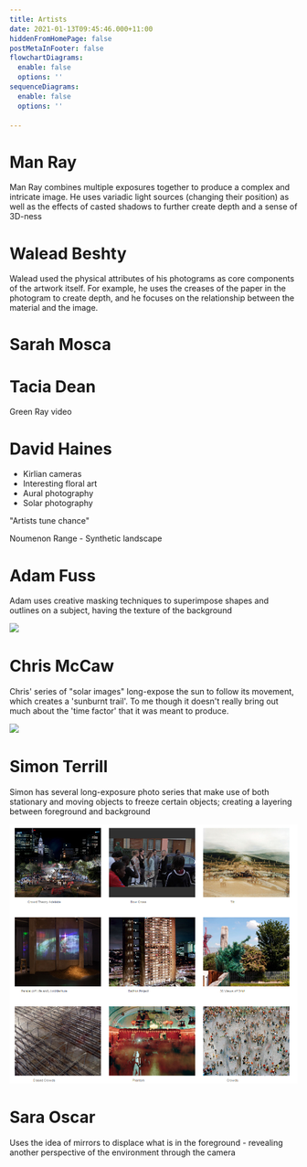 ```yaml
---
title: Artists
date: 2021-01-13T09:45:46.000+11:00
hiddenFromHomePage: false
postMetaInFooter: false
flowchartDiagrams:
  enable: false
  options: ''
sequenceDiagrams:
  enable: false
  options: ''

---
```

# Man Ray

Man Ray combines multiple exposures together to produce a complex and intricate image. He uses variadic light sources (changing their position) as well as the effects of casted shadows to further create depth and a sense of 3D-ness

# Walead Beshty

Walead used the physical attributes of his photograms as core components of the artwork itself. For example, he uses the creases of the paper in the photogram to create depth, and he focuses on the relationship between the material and the image.

# Sarah Mosca

# Tacia Dean

Green Ray video

# David Haines

* Kirlian cameras
* Interesting floral art
* Aural photography
* Solar photography

"Artists tune chance"

Noumenon Range - Synthetic landscape

# Adam Fuss

Adam uses creative masking techniques to superimpose shapes and outlines on a subject, having the texture of the background

![](2021-01-13-09-41-34.png)

# Chris McCaw

Chris' series of "solar images" long-expose the sun to follow its movement, which creates a 'sunburnt trail'. To me though it doesn't really bring out much about the 'time factor' that it was meant to produce.

![](2021-01-13-09-49-51.png)

# Simon Terrill

Simon has several long-exposure photo series that make use of both stationary and moving objects to freeze certain objects; creating a layering between foreground and background

![](/uploads/snipaste_2021-01-26_17-32-43.png)

# Sara Oscar

Uses the idea of mirrors to displace what is in the foreground - revealing another perspective of the environment through the camera